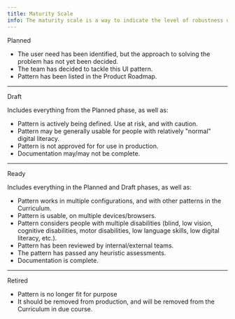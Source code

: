 ```yaml
---
title: Maturity Scale
info: The maturity scale is a way to indicate the level of robustness of any pattern in this style guide. New patterns should be released into the style guide following these rules, assess each pattern independently.
---
```


<span class="cds_label planned">Planned</span>

- The user need has been identified, but the approach to solving the problem has not yet been decided.
- The team has decided to tackle this UI pattern.
- Pattern has been listed in the Product Roadmap.

____

<span class="cds_label draft">Draft</span>

Includes everything from the Planned phase, as well as:

- Pattern is actively being defined. Use at risk, and with caution.
- Pattern may be generally usable for people with relatively "normal" digital literacy.
- Pattern is not approved for for use in production.
- Documentation may/may not be complete.

___

<span class="cds_label ready">Ready</span>

Includes everything in the Planned and Draft phases, as well as:

- Pattern works in multiple configurations, and with other patterns in the Curriculum.
- Pattern is usable, on multiple devices/browsers.
- Pattern considers people with multiple disabilities (blind, low vision, cognitive disabilities, motor disabilities, low language skills, low digital literacy, etc.).
- Pattern has been reviewed by internal/external teams.
- The pattern has passed any heuristic assessments.
- Documentation is complete.

___

<span class="cds_label retired">Retired</span>

- Pattern is no longer fit for purpose
- It should be removed from production, and will be removed from the Curriculum in due course.
